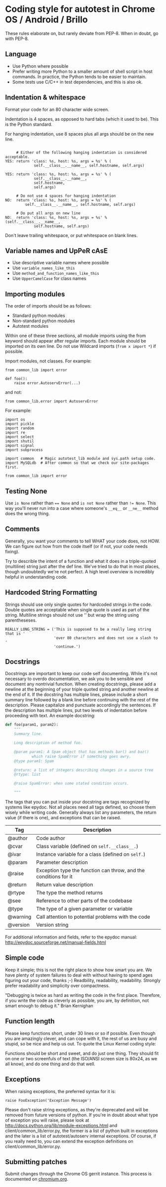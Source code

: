 # Coding style for autotest in Chrome OS / Android / Brillo
These rules elaborate on, but rarely deviate from PEP-8.  When in doubt, go
with PEP-8.


## Language
 * Use Python where possible
 * Prefer writing more Python to a smaller amount of shell script in host
   commands.  In practice, the Python tends to be easier to maintain.
 * Some tests use C/C++ in test dependencies, and this is also ok.


## Indentation & whitespace

Format your code for an 80 character wide screen.

Indentation is 4 spaces, as opposed to hard tabs (which it used to be).
This is the Python standard.

For hanging indentation, use 8 spaces plus all args should be on the new line.

```

     # Either of the following hanging indentation is considered acceptable.
YES: return 'class: %s, host: %s, args = %s' % (
             self.__class__.__name__, self.hostname, self.args)

YES: return 'class: %s, host: %s, args = %s' % (
             self.__class__.__name__,
             self.hostname,
             self.args)

     # Do not use 4 spaces for hanging indentation
NO:  return 'class: %s, host: %s, args = %s' % (
         self.__class__.__name__, self.hostname, self.args)

     # Do put all args on new line
NO:  return 'class: %s, host: %s, args = %s' % (self.__class__.__name__,
             self.hostname, self.args)
```

Don't leave trailing whitespace, or put whitespace on blank lines.


## Variable names and UpPeR cAsE
 * Use descriptive variable names where possible
 * Use `variable_names_like_this`
 * Use `method_and_function_names_like_this`
 * Use `UpperCamelCase` for class names


## Importing modules

The order of imports should be as follows:

 * Standard python modules
 * Non-standard python modules
 * Autotest modules

Within one of these three sections, all module imports using the from
keyword should appear after regular imports.
Each module should be imported on its own line.
Do not use Wildcard imports (`from x import *`) if possible.

Import modules, not classes.  For example:

```
from common_lib import error

def foo():
    raise error.AutoservError(...)
```

and not:

```
from common_lib.error import AutoservError
```

For example:

```
import os
import pickle
import random
import re
import select
import shutil
import signal
import subprocess

import common   # Magic autotest_lib module and sys.path setup code.
import MySQLdb  # After common so that we check our site-packages first.

from common_lib import error
```

## Testing None

Use `is None` rather than `== None` and `is not None` rather than `!= None`.
This way you'll never run into a case where someone's `__eq__` or `__ne__`
method does the wrong thing.


## Comments

Generally, you want your comments to tell WHAT your code does, not HOW.
We can figure out how from the code itself (or if not, your code needs fixing).

Try to describle the intent of a function and what it does in a triple-quoted
(multiline) string just after the def line. We've tried to do that in most
places, though undoubtedly we're not perfect. A high level overview is
incredibly helpful in understanding code.


## Hardcoded String Formatting

Strings should use only single quotes for hardcoded strings in the code.
Double quotes are acceptable when single quote is used as part of the string.
Multiline strings should not use '\' but wrap the string using parentheseses.

```
REALLY_LONG_STRING = ('This is supposed to be a really long string that is '
                      'over 80 characters and does not use a slash to '
                      'continue.')
```

## Docstrings

Docstrings are important to keep our code self documenting. While it's not
necessary to overdo documentation, we ask you to be sensible and document any
nontrivial function. When creating docstrings, please add a newline at the
beginning of your triple quoted string and another newline at the end of it. If
the docstring has multiple lines, please include a short summary line followed
by a blank line before continuing with the rest of the description. Please
capitalize and punctuate accordingly the sentences. If the description has
multiple lines, put two levels of indentation before proceeding with text. An
example docstring:

```python
def foo(param1, param2):
    """
    Summary line.

    Long description of method foo.

    @param param1: A Spam object that has methods bar() and baz()
            which raise SpamError if something goes awry.
    @type param1: Spam

    @return: a list of integers describing changes in a source tree
    @rtype: list

    @raise SpamError: when some stated condition occurs.

    """
```

The tags that you can put inside your docstring are tags recognized by systems
like epydoc. Not all places need all tags defined, so choose them wisely while
writing code. Generally always list any parameters, the return value (if there
is one), and exceptions that can be raised.

|   Tag    | Description
|----------|-------------------------------------------------------------------
| @author  | Code author
| @cvar    | Class variable (defined on `self.__class__.`)
| @ivar    | Instance variable for a class (defined on `self.`)
| @param   | Parameter description
| @raise   | Exception type the function can throw, and the conditions for it
| @return  | Return value description
| @rtype   | The type the method returns
| @see     | Reference to other parts of the codebase
| @type    | The type of a given parameter or variable
| @warning | Call attention to potential problems with the code
| @version | Version string

For additional information and fields, refer to the epydoc manual:
http://epydoc.sourceforge.net/manual-fields.html

## Simple code

Keep it simple; this is not the right place to show how smart you are. We
have plenty of system failures to deal with without having to spend ages
figuring out your code, thanks ;-) Readbility, readability, readability.
Strongly prefer readability and simplicity over compactness.

"Debugging is twice as hard as writing the code in the first place. Therefore,
if you write the code as cleverly as possible, you are, by definition, not
smart enough to debug it."  Brian Kernighan


## Function length

Please keep functions short, under 30 lines or so if possible. Even though
you are amazingly clever, and can cope with it, the rest of us are busy and
stupid, so be nice and help us out. To quote the Linux Kernel coding style:

Functions should be short and sweet, and do just one thing.  They should
fit on one or two screenfuls of text (the ISO/ANSI screen size is 80x24,
as we all know), and do one thing and do that well.


## Exceptions

When raising exceptions, the preferred syntax for it is:

```
raise FooException('Exception Message')
```

Please don't raise string exceptions, as they're deprecated and will be removed
from future versions of python. If you're in doubt about what type of exception
you will raise, please look at http://docs.python.org/lib/module-exceptions.html
and client/common\_lib/error.py, the former is a list of python built in
exceptions and the later is a list of autotest/autoserv internal exceptions. Of
course, if you really need to, you can extend the exception definitions on
client/common\_lib/error.py.


## Submitting patches

Submit changes through the Chrome OS gerrit instance.  This process is
documented on
[chromium.org](http://dev.chromium.org/developers/contributing-code).
